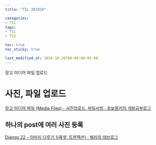 ```yaml
---
title: "TIL 201020"

categories:
- TIL
tags:
- TIL
- TIS

toc: true
toc_sticky: true

last_modified_at: 2020-10-20T08:06:00-05:00
---
```

장고 미디어 파일 업로드

# 사진, 파일 업로드

[장고 미디어 파일 (Media Files) - 사진업로드, 파일서빙 · 초보몽키의 개발공부로그](https://wayhome25.github.io/django/2017/05/10/media-file/)

## 하나의 post에 여러 사진 등록

[Django 22 - 이미지 다루기 1(폼셋, 트렌젝션) · 해리의 데브로그](https://tothefullest08.github.io/django/2019/06/13/Django22_image2/)

